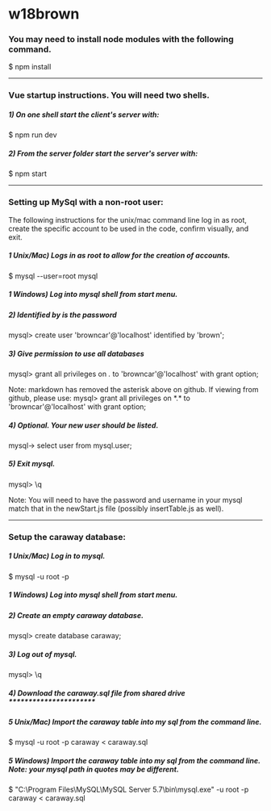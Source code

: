 # w18brown

### You may need to install node modules with the following command.
  
  $ npm install

----------------------------

### Vue startup instructions. You will need two shells.  

##### 1) On one shell start the client's server with:

  $ npm run dev

##### 2) From the server folder start the server's server with:

  $ npm start

----------------------------
### Setting up MySql with a non-root user:

  The following instructions for the unix/mac command line log in as root, create the specific account to be used in the code, confirm visually, and exit.

##### 1 Unix/Mac) Logs in as root to allow for the creation of accounts.
  
  $ mysql --user=root mysql  

##### 1 Windows) Log into mysql shell from start menu.
    
##### 2) Identified by is the password
  
  mysql> create user 'browncar'@'localhost' identified by 'brown'; 
  
##### 3) Give permission to use all databases
  
  mysql> grant all privileges on *.* to 'browncar'@'localhost' with grant option;  
  
  Note: markdown has removed the asterisk above on github.  If viewing from github, please use:
  mysql> grant all privileges on \*.\* to 'browncar'@'localhost' with grant option;

##### 4) Optional. Your new user should be listed.
  
  mysql-> select user from mysql.user;  

##### 5) Exit mysql.

  mysql> \q 

  Note: You will need to have the password and username in your mysql match that in the newStart.js file (possibly insertTable.js as well). 
  
----------------------------
### Setup the caraway database:

##### 1 Unix/Mac) Log in to mysql.
  
  $ mysql -u root -p
  
##### 1 Windows) Log into mysql shell from start menu.
  
##### 2) Create an empty caraway database. 
  
  mysql> create database caraway;
  
##### 3) Log out of mysql.
  
  mysql> \q
  
##### 4) Download the caraway.sql file from shared drive **********************
  
##### 5 Unix/Mac) Import the caraway table into my sql from the command line.
  
  $ mysql -u root -p caraway < caraway.sql
  
##### 5 Windows) Import the caraway table into my sql from the command line. Note: your mysql path in quotes may be different.
  
  $ "C:\Program Files\MySQL\MySQL Server 5.7\bin\mysql.exe" -u root -p caraway < caraway.sql

